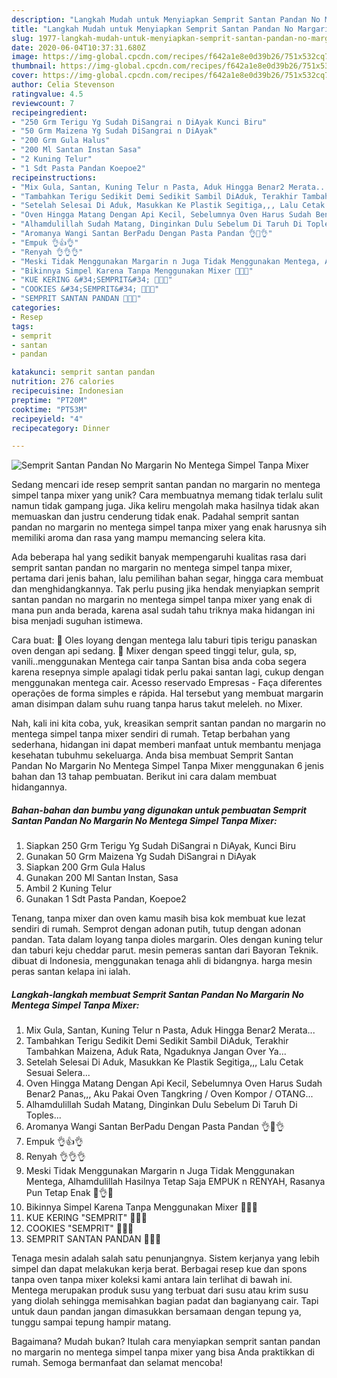 ```yaml
---
description: "Langkah Mudah untuk Menyiapkan Semprit Santan Pandan No Margarin No Mentega Simpel Tanpa Mixer yang Bikin Ngiler"
title: "Langkah Mudah untuk Menyiapkan Semprit Santan Pandan No Margarin No Mentega Simpel Tanpa Mixer yang Bikin Ngiler"
slug: 1977-langkah-mudah-untuk-menyiapkan-semprit-santan-pandan-no-margarin-no-mentega-simpel-tanpa-mixer-yang-bikin-ngiler
date: 2020-06-04T10:37:31.680Z
image: https://img-global.cpcdn.com/recipes/f642a1e8e0d39b26/751x532cq70/semprit-santan-pandan-no-margarin-no-mentega-simpel-tanpa-mixer-foto-resep-utama.jpg
thumbnail: https://img-global.cpcdn.com/recipes/f642a1e8e0d39b26/751x532cq70/semprit-santan-pandan-no-margarin-no-mentega-simpel-tanpa-mixer-foto-resep-utama.jpg
cover: https://img-global.cpcdn.com/recipes/f642a1e8e0d39b26/751x532cq70/semprit-santan-pandan-no-margarin-no-mentega-simpel-tanpa-mixer-foto-resep-utama.jpg
author: Celia Stevenson
ratingvalue: 4.5
reviewcount: 7
recipeingredient:
- "250 Grm Terigu Yg Sudah DiSangrai n DiAyak Kunci Biru"
- "50 Grm Maizena Yg Sudah DiSangrai n DiAyak"
- "200 Grm Gula Halus"
- "200 Ml Santan Instan Sasa"
- "2 Kuning Telur"
- "1 Sdt Pasta Pandan Koepoe2"
recipeinstructions:
- "Mix Gula, Santan, Kuning Telur n Pasta, Aduk Hingga Benar2 Merata..."
- "Tambahkan Terigu Sedikit Demi Sedikit Sambil DiAduk, Terakhir Tambahkan Maizena, Aduk Rata, Ngaduknya Jangan Over Ya..."
- "Setelah Selesai Di Aduk, Masukkan Ke Plastik Segitiga,,, Lalu Cetak Sesuai Selera..."
- "Oven Hingga Matang Dengan Api Kecil, Sebelumnya Oven Harus Sudah Benar2 Panas,,, Aku Pakai Oven Tangkring / Oven Kompor / OTANG..."
- "Alhamdulillah Sudah Matang, Dinginkan Dulu Sebelum Di Taruh Di Toples..."
- "Aromanya Wangi Santan BerPadu Dengan Pasta Pandan 👌🥥👌"
- "Empuk 👌👍👌"
- "Renyah 👌👌👌"
- "Meski Tidak Menggunakan Margarin n Juga Tidak Menggunakan Mentega, Alhamdulillah Hasilnya Tetap Saja EMPUK n RENYAH, Rasanya Pun Tetap Enak 🥥👌🥥"
- "Bikinnya Simpel Karena Tanpa Menggunakan Mixer 🥚🥥🥚"
- "KUE KERING &#34;SEMPRIT&#34; 🥚🥚🥚"
- "COOKIES &#34;SEMPRIT&#34; 🥥🥥🥥"
- "SEMPRIT SANTAN PANDAN 💚💚💚"
categories:
- Resep
tags:
- semprit
- santan
- pandan

katakunci: semprit santan pandan 
nutrition: 276 calories
recipecuisine: Indonesian
preptime: "PT20M"
cooktime: "PT53M"
recipeyield: "4"
recipecategory: Dinner

---
```



![Semprit Santan Pandan No Margarin No Mentega Simpel Tanpa Mixer](https://img-global.cpcdn.com/recipes/f642a1e8e0d39b26/751x532cq70/semprit-santan-pandan-no-margarin-no-mentega-simpel-tanpa-mixer-foto-resep-utama.jpg)

Sedang mencari ide resep semprit santan pandan no margarin no mentega simpel tanpa mixer yang unik? Cara membuatnya memang tidak terlalu sulit namun tidak gampang juga. Jika keliru mengolah maka hasilnya tidak akan memuaskan dan justru cenderung tidak enak. Padahal semprit santan pandan no margarin no mentega simpel tanpa mixer yang enak harusnya sih memiliki aroma dan rasa yang mampu memancing selera kita.

Ada beberapa hal yang sedikit banyak mempengaruhi kualitas rasa dari semprit santan pandan no margarin no mentega simpel tanpa mixer, pertama dari jenis bahan, lalu pemilihan bahan segar, hingga cara membuat dan menghidangkannya. Tak perlu pusing jika hendak menyiapkan semprit santan pandan no margarin no mentega simpel tanpa mixer yang enak di mana pun anda berada, karena asal sudah tahu triknya maka hidangan ini bisa menjadi suguhan istimewa.

Cara buat: 🌺 Oles loyang dengan mentega lalu taburi tipis terigu panaskan oven dengan api sedang. 🌺 Mixer dengan speed tinggi telur, gula, sp, vanili..menggunakan Mentega cair tanpa Santan bisa anda coba segera karena resepnya simple apalagi tidak perlu pakai santan lagi, cukup dengan menggunakan mentega cair. Acesso reservado Empresas - Faça diferentes operações de forma simples e rápida. Hal tersebut yang membuat margarin aman disimpan dalam suhu ruang tanpa harus takut meleleh. no Mixer.


Nah, kali ini kita coba, yuk, kreasikan semprit santan pandan no margarin no mentega simpel tanpa mixer sendiri di rumah. Tetap berbahan yang sederhana, hidangan ini dapat memberi manfaat untuk membantu menjaga kesehatan tubuhmu sekeluarga. Anda bisa membuat Semprit Santan Pandan No Margarin No Mentega Simpel Tanpa Mixer menggunakan 6 jenis bahan dan 13 tahap pembuatan. Berikut ini cara dalam membuat hidangannya.

<!--inarticleads1-->

##### Bahan-bahan dan bumbu yang digunakan untuk pembuatan Semprit Santan Pandan No Margarin No Mentega Simpel Tanpa Mixer:

1. Siapkan 250 Grm Terigu Yg Sudah DiSangrai n DiAyak, Kunci Biru
1. Gunakan 50 Grm Maizena Yg Sudah DiSangrai n DiAyak
1. Siapkan 200 Grm Gula Halus
1. Gunakan 200 Ml Santan Instan, Sasa
1. Ambil 2 Kuning Telur
1. Gunakan 1 Sdt Pasta Pandan, Koepoe2


Tenang, tanpa mixer dan oven kamu masih bisa kok membuat kue lezat sendiri di rumah. Semprot dengan adonan putih, tutup dengan adonan pandan. Tata dalam loyang tanpa dioles margarin. Oles dengan kuning telur dan taburi keju cheddar parut. mesin pemeras santan dari Bayoran Teknik. dibuat di Indonesia, menggunakan tenaga ahli di bidangnya. harga mesin peras santan kelapa ini ialah. 

<!--inarticleads2-->

##### Langkah-langkah membuat Semprit Santan Pandan No Margarin No Mentega Simpel Tanpa Mixer:

1. Mix Gula, Santan, Kuning Telur n Pasta, Aduk Hingga Benar2 Merata...
1. Tambahkan Terigu Sedikit Demi Sedikit Sambil DiAduk, Terakhir Tambahkan Maizena, Aduk Rata, Ngaduknya Jangan Over Ya...
1. Setelah Selesai Di Aduk, Masukkan Ke Plastik Segitiga,,, Lalu Cetak Sesuai Selera...
1. Oven Hingga Matang Dengan Api Kecil, Sebelumnya Oven Harus Sudah Benar2 Panas,,, Aku Pakai Oven Tangkring / Oven Kompor / OTANG...
1. Alhamdulillah Sudah Matang, Dinginkan Dulu Sebelum Di Taruh Di Toples...
1. Aromanya Wangi Santan BerPadu Dengan Pasta Pandan 👌🥥👌
1. Empuk 👌👍👌
1. Renyah 👌👌👌
1. Meski Tidak Menggunakan Margarin n Juga Tidak Menggunakan Mentega, Alhamdulillah Hasilnya Tetap Saja EMPUK n RENYAH, Rasanya Pun Tetap Enak 🥥👌🥥
1. Bikinnya Simpel Karena Tanpa Menggunakan Mixer 🥚🥥🥚
1. KUE KERING &#34;SEMPRIT&#34; 🥚🥚🥚
1. COOKIES &#34;SEMPRIT&#34; 🥥🥥🥥
1. SEMPRIT SANTAN PANDAN 💚💚💚


Tenaga mesin adalah salah satu penunjangnya. Sistem kerjanya yang lebih simpel dan dapat melakukan kerja berat. Berbagai resep kue dan spons tanpa oven tanpa mixer koleksi kami antara lain terlihat di bawah ini. Mentega merupakan produk susu yang terbuat dari susu atau krim susu yang diolah sehingga memisahkan bagian padat dan bagianyang cair. Tapi untuk daun pandan jangan dimasukkan bersamaan dengan tepung ya, tunggu sampai tepung hampir matang. 

Bagaimana? Mudah bukan? Itulah cara menyiapkan semprit santan pandan no margarin no mentega simpel tanpa mixer yang bisa Anda praktikkan di rumah. Semoga bermanfaat dan selamat mencoba!
